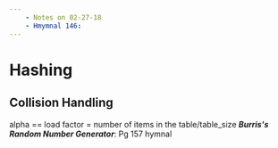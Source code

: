 ```yaml
---
    - Notes on 02-27-18
    - Hmymnal 146:
---
```

# Hashing

## Collision Handling

alpha == load factor = number of items in the table/table_size
**_Burris's Random Number Generator_**: Pg 157 hymnal